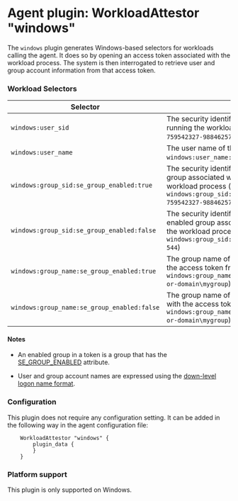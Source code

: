 # Agent plugin: WorkloadAttestor "windows"

The `windows` plugin generates Windows-based selectors for workloads calling the agent.
It does so by opening an access token associated with the workload process. The system is then interrogated to retrieve user and group account information from that access token.

### Workload Selectors

| Selector | Value |
| -------- | ----- |
| `windows:user_sid` | The security identifier (SID) that identifies the user running the workload (e.g. `windows:user_sid:S-1-5-21-759542327-988462579-1707944338-1003`) |
| `windows:user_name` | The user name of the user running the workload (e.g. `windows:user_name:computer-or-domain\myuser`) |
| `windows:group_sid:se_group_enabled:true` | The security identifier (SID) that identifies an enabled group associated with the access token from the workload process (e.g. `windows:group_sid:se_group_enabled:true:S-1-5-21-759542327-988462579-1707944338-1004`) |
| `windows:group_sid:se_group_enabled:false` | The security identifier (SID) that identifies a not enabled group associated with the access token from the workload process (e.g. `windows:group_sid:se_group_enabled:false:S-1-5-32-544`) |
| `windows:group_name:se_group_enabled:true` | The group name of an enabled group associated with the access token from the workload process (e.g. `windows:group_name:se_group_enabled:true:computer-or-domain\mygroup`) |
| `windows:group_name:se_group_enabled:false` | The group name of a not enabled group associated with the access token from the workload process (e.g. `windows:group_name:se_group_enabled:false:computer-or-domain\mygroup`) |

#### Notes
- An enabled group in a token is a group that has the [SE_GROUP_ENABLED](https://docs.microsoft.com/en-us/windows/win32/secauthz/sid-attributes-in-an-access-token) attribute.

- User and group account names are expressed using the [down-level logon name format](https://docs.microsoft.com/en-us/windows/win32/secauthn/user-name-formats#down-level-logon-name).

### Configuration

This plugin does not require any configuration setting. It can be added in the following way in the agent configuration file:

```
	WorkloadAttestor "windows" {
		plugin_data {
		}
	}
```

### Platform support

This plugin is only supported on Windows.
